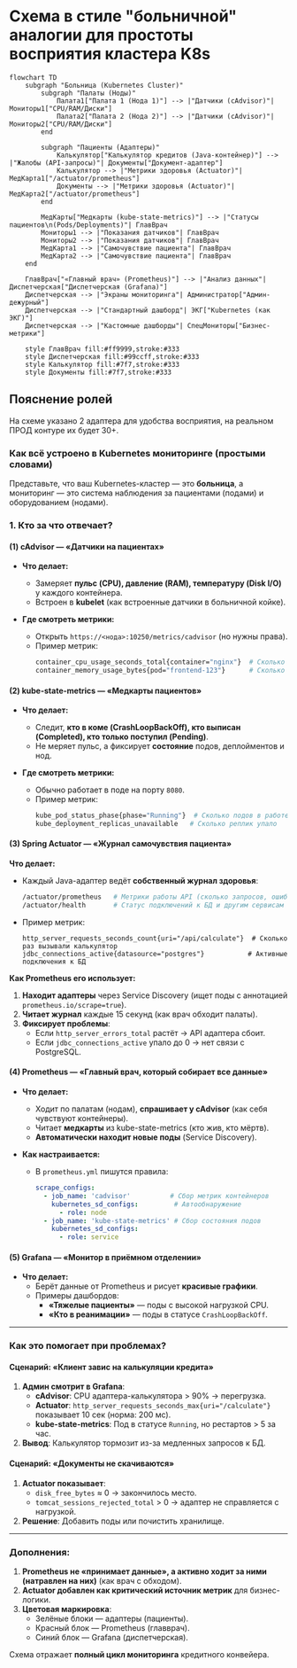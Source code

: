 # **Схема в стиле "больничной" аналогии для простоты восприятия кластера K8s**  

```mermaid
flowchart TD
    subgraph "Больница (Kubernetes Cluster)"
        subgraph "Палаты (Ноды)"
            Палата1["Палата 1 (Нода 1)"] --> |"Датчики (cAdvisor)"| Мониторы1["CPU/RAM/Диски"]
            Палата2["Палата 2 (Нода 2)"] --> |"Датчики (cAdvisor)"| Мониторы2["CPU/RAM/Диски"]
        end

        subgraph "Пациенты (Адаптеры)"
            Калькулятор["Калькулятор кредитов (Java-контейнер)"] --> |"Жалобы (API-запросы)"| Документы["Документ-адаптер"]
            Калькулятор --> |"Метрики здоровья (Actuator)"| МедКарта1["/actuator/prometheus"]
            Документы --> |"Метрики здоровья (Actuator)"| МедКарта2["/actuator/prometheus"]
        end

        МедКарты["Медкарты (kube-state-metrics)"] --> |"Статусы пациентов\n(Pods/Deployments)"| ГлавВрач
        Мониторы1 --> |"Показания датчиков"| ГлавВрач
        Мониторы2 --> |"Показания датчиков"| ГлавВрач
        МедКарта1 --> |"Самочувствие пациента"| ГлавВрач
        МедКарта2 --> |"Самочувствие пациента"| ГлавВрач
    end

    ГлавВрач["«Главный врач» (Prometheus)"] --> |"Анализ данных"| Диспетчерская["Диспетчерская (Grafana)"]
    Диспетчерская --> |"Экраны мониторинга"| Администратор["Админ-дежурный"]
    Диспетчерская --> |"Стандартный дашборд"| ЭКГ["Kubernetes (как ЭКГ)"]
    Диспетчерская --> |"Кастомные дашборды"| СпецМониторы["Бизнес-метрики"]

    style ГлавВрач fill:#ff9999,stroke:#333
    style Диспетчерская fill:#99ccff,stroke:#333
    style Калькулятор fill:#7f7,stroke:#333
    style Документы fill:#7f7,stroke:#333
```

## **Пояснение ролей**  

На схеме указано 2 адаптера для удобства восприятия, на реальном ПРОД контуре их будет 30+. 

### **Как всё устроено в Kubernetes мониторинге (простыми словами)**  

Представьте, что ваш Kubernetes-кластер — это **больница**, а мониторинг — это система наблюдения за пациентами (подами) и оборудованием (нодами).  

### **1. Кто за что отвечает?**  

#### **(1) cAdvisor — «Датчики на пациентах»**  
- **Что делает:**  
  - Замеряет **пульс (CPU), давление (RAM), температуру (Disk I/O)** у каждого контейнера.  
  - Встроен в **kubelet** (как встроенные датчики в больничной койке).  

- **Где смотреть метрики:**  
  - Открыть `https://<нода>:10250/metrics/cadvisor` (но нужны права).  
  - Пример метрик:  
    ```bash
    container_cpu_usage_seconds_total{container="nginx"}  # Сколько CPU съел контейнер
    container_memory_usage_bytes{pod="frontend-123"}      # Сколько RAM заняло
    ```

#### **(2) kube-state-metrics — «Медкарты пациентов»**  
- **Что делает:**  
  - Следит, **кто в коме (CrashLoopBackOff), кто выписан (Completed), кто только поступил (Pending)**.  
  - Не меряет пульс, а фиксирует **состояние** подов, деплойментов и нод.  

- **Где смотреть метрики:**  
  - Обычно работает в поде на порту `8080`.  
  - Пример метрик:  
    ```bash
    kube_pod_status_phase{phase="Running"}  # Сколько подов в работе
    kube_deployment_replicas_unavailable   # Сколько реплик упало
    ```

#### **(3) Spring Actuator — «Журнал самочувствия пациента»**  
**Что делает:**  
- Каждый Java-адаптер ведёт **собственный журнал здоровья**:  
  ```bash
  /actuator/prometheus   # Метрики работы API (сколько запросов, ошибок)
  /actuator/health       # Статус подключений к БД и другим сервисам
  ```
- Пример метрик:  
  ```promql
  http_server_requests_seconds_count{uri="/api/calculate"}  # Сколько раз вызывали калькулятор
  jdbc_connections_active{datasource="postgres"}           # Активные подключения к БД
  ```
**Как Prometheus его использует:**  
1. **Находит адаптеры** через Service Discovery (ищет поды с аннотацией `prometheus.io/scrape=true`).  
2. **Читает журнал** каждые 15 секунд (как врач обходит палаты).  
3. **Фиксирует проблемы**:  
   - Если `http_server_errors_total` растёт → API адаптера сбоит.  
   - Если `jdbc_connections_active` упало до 0 → нет связи с PostgreSQL.  

#### **(4) Prometheus — «Главный врач, который собирает все данные»**  
- **Что делает:**  
  - Ходит по палатам (нодам), **спрашивает у cAdvisor** (как себя чувствуют контейнеры).  
  - Читает **медкарты** из kube-state-metrics (кто жив, кто мёртв).  
  - **Автоматически находит новые поды** (Service Discovery).  

- **Как настраивается:**  
  - В `prometheus.yml` пишутся правила:  
    ```yaml
    scrape_configs:
      - job_name: 'cadvisor'          # Сбор метрик контейнеров
        kubernetes_sd_configs:         # Автообнаружение
          - role: node
      - job_name: 'kube-state-metrics' # Сбор состояния подов
        kubernetes_sd_configs:
          - role: service
    ```

#### **(5) Grafana — «Монитор в приёмном отделении»**  

- **Что делает:**  
  - Берёт данные от Prometheus и рисует **красивые графики**.  
  - Примеры дашбордов:  
    - **«Тяжелые пациенты»** — поды с высокой нагрузкой CPU.  
    - **«Кто в реанимации»** — поды в статусе `CrashLoopBackOff`.  

---

### **Как это помогает при проблемах?**  
#### **Сценарий: «Клиент завис на калькуляции кредита»**  
1. **Админ смотрит в Grafana**:  
   - **cAdvisor**: CPU адаптера-калькулятора > 90% → перегрузка.  
   - **Actuator**: `http_server_requests_seconds_max{uri="/calculate"}` показывает 10 сек (норма: 200 мс).  
   - **kube-state-metrics**: Под в статусе `Running`, но рестартов > 5 за час.  
2. **Вывод**: Калькулятор тормозит из-за медленных запросов к БД.  

#### **Сценарий: «Документы не скачиваются»**  
1. **Actuator показывает**:  
   - `disk_free_bytes` ≈ 0 → закончилось место.  
   - `tomcat_sessions_rejected_total` > 0 → адаптер не справляется с нагрузкой.  
2. **Решение**: Добавить поды или почистить хранилище.  

---

### **Дополнения:**  
1. **Prometheus не «принимает данные», а активно ходит за ними (натравлен на них)** (как врач с обходом).  
2. **Actuator добавлен как критический источник метрик** для бизнес-логики.  
3. **Цветовая маркировка**:  
   - Зелёные блоки — адаптеры (пациенты).  
   - Красный блок — Prometheus (главврач).  
   - Синий блок — Grafana (диспетчерская).  

Схема отражает **полный цикл мониторинга** кредитного конвейера.

